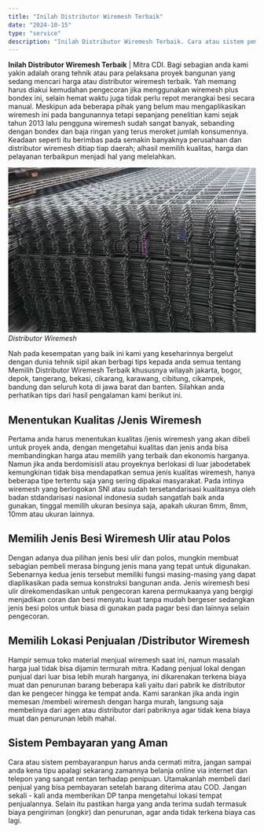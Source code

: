 ```yaml
---
title: "Inilah Distributor Wiremesh Terbaik"
date: "2024-10-15"
type: "service"
description: "Inilah Distributor Wiremesh Terbaik. Cara atau sistem pembayaranpun harus anda cermati mitra, jangan sampai anda kena tipu apalagi sekarang zamannya belanja..."
---
```


**Inilah Distributor Wiremesh Terbaik** | Mitra CDI. Bagi sebagian anda kami yakin adalah orang tehnik atau para pelaksana proyek bangunan yang sedang mencari harga atau distributor wiremesh terbaik. Yah memang harus diakui kemudahan pengecoran jika menggunakan wiremesh plus bondex ini, selain hemat waktu juga tidak perlu repot merangkai besi secara manual. Meskipun ada beberapa pihak yang belum mau mengaplikasikan wiremesh ini pada bangunannya tetapi sepanjang penelitian kami sejak tahun 2013 lalu pengguna wiremesh sudah sangat banyak, sebanding dengan bondex dan baja ringan yang terus meroket jumlah konsumennya. Keadaan seperti itu berimbas pada semakin banyaknya perusahaan dan distributor wiremesh ditiap tiap daerah; alhasil memilih kualitas, harga dan pelayanan terbaikpun menjadi hal yang melelahkan.

![Distributor Wiremesh](/images/blog/besi-wiremesh.jpg)
*Distributor Wiremesh*

Nah pada kesempatan yang baik ini kami yang keseharinnya bergelut dengan dunia tehnik sipil akan berbagi tips kepada anda semua tentang Memilih Distributor Wiremesh Terbaik khususnya wilayah jakarta, bogor, depok, tangerang, bekasi, cikarang, karawang, cibitung, cikampek, bandung dan seluruh kota di jawa barat dan banten. Silahkan anda perhatikan tips dari hasil pengalaman kami berikut ini.

 ## Menentukan Kualitas /Jenis Wiremesh
    
Pertama anda harus menentukan kualitas /jenis wiremesh yang akan dibeli untuk proyek anda, dengan mengetahui kualitas dan jenis anda bisa membandingkan harga atau memilih yang terbaik dan ekonomis harganya. Namun jika anda berdomisisli atau proyeknya berlokasi di luar jabodetabek kemungkinan tidak bisa mendapatkan semua jenis kualitas wiremesh, hanya beberapa tipe tertentu saja yang sering dipakai masyarakat. Pada intinya wiremesh yang berlogokan SNI atau sudah tersetandarisasi kualitasnya oleh badan stdandarisasi nasional indonesia sudah sangatlah baik anda gunakan, tinggal memilih ukuran besinya saja, apakah ukuran 6mm, 8mm, 10mm atau ukuran lainnya.

 ## Memilih Jenis Besi Wiremesh Ulir atau Polos
    
Dengan adanya dua pilihan jenis besi ulir dan polos, mungkin membuat sebagian pembeli merasa bingung jenis mana yang tepat untuk digunakan. Sebenarnya kedua jenis tersebut memiliki fungsi masing-masing yang dapat diaplikasikan pada semua konstruksi bangunan anda. Jenis wiremesh besi ulir direkomendasikan untuk pengecoran karena permukaanya yang bergigi menjadikan coran dan besi menyatu kuat tanpa mudah bergeser sedangkan jenis besi polos untuk biasa di gunakan pada pagar besi dan lainnya selain pengecoran.

 ## Memilih Lokasi Penjualan /Distributor Wiremesh
    
Hampir semua toko material menjual wiremesh saat ini, namun masalah harga jual tidak bisa dijamin termurah mitra. Kadang penjual lokal dengan punjual dari luar bisa lebih murah harganya, ini dikarenakan terkena biaya muat dan penurunan barang beberapa kali yaitu dari pabrik ke distributor dan ke pengecer hingga ke tempat anda. Kami sarankan jika anda ingin memesan /membeli wiremesh dengan harga murah, langsung saja membelinya dari agen atau distributor dari pabriknya agar tidak kena biaya muat dan penurunan lebih mahal.

 ## Sistem Pembayaran yang Aman
    
Cara atau sistem pembayaranpun harus anda cermati mitra, jangan sampai anda kena tipu apalagi sekarang zamannya belanja online via internet dan telepon yang sangat rentan terhadap penipuan. Utamakanlah membeli dari penjual yang bisa pembayaran setelah barang diterima atau COD. Jangan sekali - kali anda memberikan DP tanpa mengetahui lokasi tempat penjualannya. Selain itu pastikan harga yang anda terima sudah termasuk biaya pengiriman (ongkir) dan penurunan, agar anda tidak terkena biaya cas lagi.
